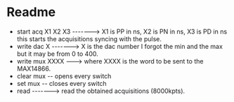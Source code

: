# Readme

* start acq X1 X2 X3 -------> X1 is PP in ns, X2 is PN in ns, X3 is PD in ns this starts the acquisitions syncing with the pulse.
* write dac X -------> X is the dac number I forgot the min and the max but it may be from 0 to 400.
* write mux XXXX ---> where XXXX is the word to be sent to the MAX14866.
* clear mux -- opens every switch
* set mux -- closes every switch
* read -------> read the obtained acquisitions (8000kpts).